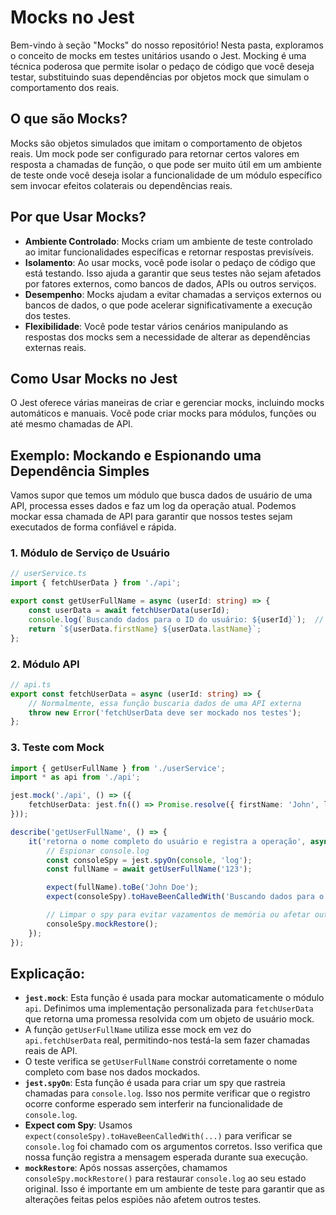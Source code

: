 # Mocks no Jest

Bem-vindo à seção "Mocks" do nosso repositório! Nesta pasta, exploramos o conceito de mocks em testes unitários usando o Jest. Mocking é uma técnica poderosa que permite isolar o pedaço de código que você deseja testar, substituindo suas dependências por objetos mock que simulam o comportamento dos reais.

## O que são Mocks?

Mocks são objetos simulados que imitam o comportamento de objetos reais. Um mock pode ser configurado para retornar certos valores em resposta a chamadas de função, o que pode ser muito útil em um ambiente de teste onde você deseja isolar a funcionalidade de um módulo específico sem invocar efeitos colaterais ou dependências reais.

## Por que Usar Mocks?

- **Ambiente Controlado**: Mocks criam um ambiente de teste controlado ao imitar funcionalidades específicas e retornar respostas previsíveis.
- **Isolamento**: Ao usar mocks, você pode isolar o pedaço de código que está testando. Isso ajuda a garantir que seus testes não sejam afetados por fatores externos, como bancos de dados, APIs ou outros serviços.
- **Desempenho**: Mocks ajudam a evitar chamadas a serviços externos ou bancos de dados, o que pode acelerar significativamente a execução dos testes.
- **Flexibilidade**: Você pode testar vários cenários manipulando as respostas dos mocks sem a necessidade de alterar as dependências externas reais.

## Como Usar Mocks no Jest

O Jest oferece várias maneiras de criar e gerenciar mocks, incluindo mocks automáticos e manuais. Você pode criar mocks para módulos, funções ou até mesmo chamadas de API.

## Exemplo: Mockando e Espionando uma Dependência Simples

Vamos supor que temos um módulo que busca dados de usuário de uma API, processa esses dados e faz um log da operação atual. Podemos mockar essa chamada de API para garantir que nossos testes sejam executados de forma confiável e rápida.

### 1. Módulo de Serviço de Usuário

```typescript
// userService.ts
import { fetchUserData } from './api';

export const getUserFullName = async (userId: string) => {
    const userData = await fetchUserData(userId);
    console.log(`Buscando dados para o ID do usuário: ${userId}`);  // Registrando a operação
    return `${userData.firstName} ${userData.lastName}`;
};
```

### 2. Módulo API

```typescript
// api.ts
export const fetchUserData = async (userId: string) => {
    // Normalmente, essa função buscaria dados de uma API externa
    throw new Error('fetchUserData deve ser mockado nos testes');
};
```

### 3. Teste com Mock

```typescript
import { getUserFullName } from './userService';
import * as api from './api';

jest.mock('./api', () => ({
    fetchUserData: jest.fn(() => Promise.resolve({ firstName: 'John', lastName: 'Doe' }))
}));

describe('getUserFullName', () => {
    it('retorna o nome completo do usuário e registra a operação', async () => {
        // Espionar console.log
        const consoleSpy = jest.spyOn(console, 'log');
        const fullName = await getUserFullName('123');

        expect(fullName).toBe('John Doe');
        expect(consoleSpy).toHaveBeenCalledWith('Buscando dados para o ID do usuário: 123');

        // Limpar o spy para evitar vazamentos de memória ou afetar outros testes
        consoleSpy.mockRestore();
    });
});
```

## Explicação:

- **`jest.mock`**: Esta função é usada para mockar automaticamente o módulo `api`. Definimos uma implementação personalizada para `fetchUserData` que retorna uma promessa resolvida com um objeto de usuário mock.
- A função `getUserFullName` utiliza esse mock em vez do `api.fetchUserData` real, permitindo-nos testá-la sem fazer chamadas reais de API.
- O teste verifica se `getUserFullName` constrói corretamente o nome completo com base nos dados mockados.
- **`jest.spyOn`**: Esta função é usada para criar um spy que rastreia chamadas para `console.log`. Isso nos permite verificar que o registro ocorre conforme esperado sem interferir na funcionalidade de `console.log`.
- **Expect com Spy**: Usamos `expect(consoleSpy).toHaveBeenCalledWith(...)` para verificar se `console.log` foi chamado com os argumentos corretos. Isso verifica que nossa função registra a mensagem esperada durante sua execução.
- **`mockRestore`**: Após nossas asserções, chamamos `consoleSpy.mockRestore()` para restaurar `console.log` ao seu estado original. Isso é importante em um ambiente de teste para garantir que as alterações feitas pelos espiões não afetem outros testes.
